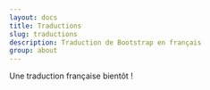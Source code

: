 ```yaml
---
layout: docs
title: Traductions
slug: traductions
description: Traduction de Bootstrap en français
group: about
---
```


Une traduction française bientôt !
